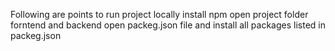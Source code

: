 Following are points to run project locally
install npm
open project folder forntend and backend open packeg.json file and install all packages listed in packeg.json
